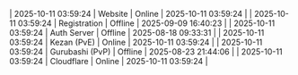 | 2025-10-11 03:59:24 | Website | Online | 2025-10-11 03:59:24 |
| 2025-10-11 03:59:24 | Registration | Offline | 2025-09-09 16:40:23 |
| 2025-10-11 03:59:24 | Auth Server | Offline | 2025-08-18 09:33:31 |
| 2025-10-11 03:59:24 | Kezan (PvE) | Online | 2025-10-11 03:59:24 |
| 2025-10-11 03:59:24 | Gurubashi (PvP) | Offline | 2025-08-23 21:44:06 |
| 2025-10-11 03:59:24 | Cloudflare | Online | 2025-10-11 03:59:24 |
